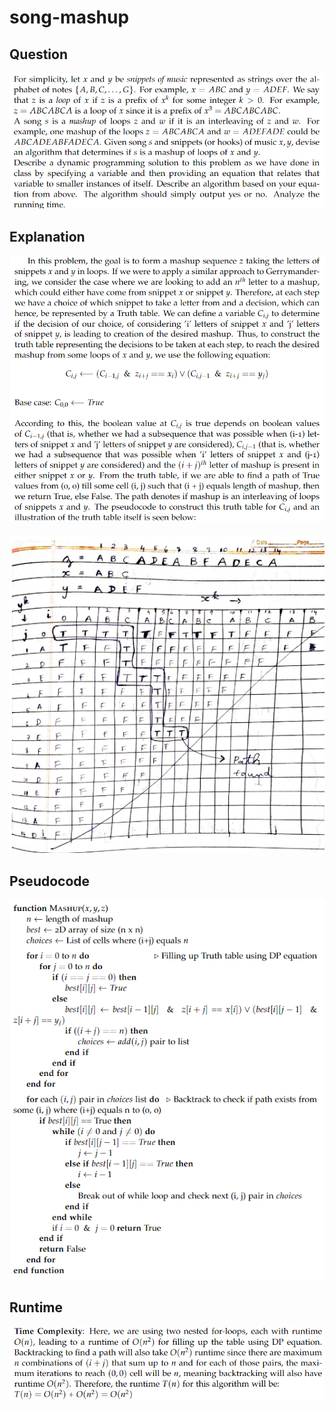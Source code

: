 # song-mashup

## Question
![question](./question.png)

## Explanation
![explanation](./explanation-part-1.png) <br>
<br>
![explanation](./explanation-part-2.png)

## Pseudocode
![pseudocode](./pseudocode.png)

## Runtime
![runtime](./runtime.png)


